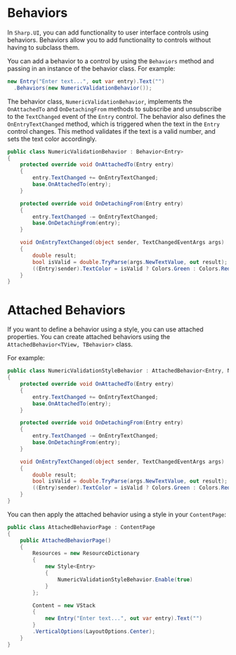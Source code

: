 # Behaviors
In `Sharp.UI`, you can add functionality to user interface controls using behaviors. Behaviors allow you to add functionality to controls without having to subclass them.

You can add a behavior to a control by using the `Behaviors` method and passing in an instance of the behavior class. For example:

```cs
new Entry("Enter text...", out var entry).Text("")
  .Behaviors(new NumericValidationBehavior());
```

The behavior class, `NumericValidationBehavior`, implements the `OnAttachedTo` and `OnDetachingFrom` methods to subscribe and unsubscribe to the `TextChanged` event of the `Entry` control. The behavior also defines the `OnEntryTextChanged` method, which is triggered when the text in the `Entry` control changes. This method validates if the text is a valid number, and sets the text color accordingly.

```cs
public class NumericValidationBehavior : Behavior<Entry>
{
    protected override void OnAttachedTo(Entry entry)
    {
        entry.TextChanged += OnEntryTextChanged;
        base.OnAttachedTo(entry);
    }

    protected override void OnDetachingFrom(Entry entry)
    {
        entry.TextChanged -= OnEntryTextChanged;
        base.OnDetachingFrom(entry);
    }

    void OnEntryTextChanged(object sender, TextChangedEventArgs args)
    {
        double result;
        bool isValid = double.TryParse(args.NewTextValue, out result);
        ((Entry)sender).TextColor = isValid ? Colors.Green : Colors.Red;
    }
}
```

# Attached Behaviors

If you want to define a behavior using a style, you can use attached properties. You can create attached behaviors using the `AttachedBehavior<TView, TBehavior>` class. 

For example:

```cs
public class NumericValidationStyleBehavior : AttachedBehavior<Entry, NumericValidationStyleBehavior>
{
    protected override void OnAttachedTo(Entry entry)
    {
        entry.TextChanged += OnEntryTextChanged;
        base.OnAttachedTo(entry);
    }

    protected override void OnDetachingFrom(Entry entry)
    {
        entry.TextChanged -= OnEntryTextChanged;
        base.OnDetachingFrom(entry);
    }

    void OnEntryTextChanged(object sender, TextChangedEventArgs args)
    {
        double result;
        bool isValid = double.TryParse(args.NewTextValue, out result);
        ((Entry)sender).TextColor = isValid ? Colors.Green : Colors.Red;
    }
}
```

You can then apply the attached behavior using a style in your `ContentPage`:

```cs
public class AttachedBehaviorPage : ContentPage
{
    public AttachedBehaviorPage()
    {
        Resources = new ResourceDictionary
        {
            new Style<Entry>
            {                
                NumericValidationStyleBehavior.Enable(true)
            }
        };

        Content = new VStack
        {
            new Entry("Enter text...", out var entry).Text("")
        }
        .VerticalOptions(LayoutOptions.Center);
    }
}
```
